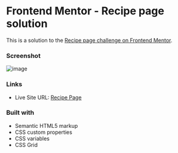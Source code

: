 # Frontend Mentor - Recipe page solution

This is a solution to the [Recipe page challenge on Frontend Mentor](https://www.frontendmentor.io/challenges/recipe-page-KiTsR8QQKm). 

### Screenshot

![image](https://github.com/alexsafnmoura/Recipe-Page/assets/140222913/aef54e4d-5c48-4934-b611-3f94fc90d0e1)

### Links

- Live Site URL: [Recipe Page](https://recipe-page-lime-tau.vercel.app/)

### Built with

- Semantic HTML5 markup
- CSS custom properties
- CSS variables
- CSS Grid
